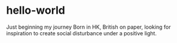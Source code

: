 # hello-world
Just beginning my journey
Born in HK, British on paper, looking for inspiration to create social disturbance under a positive light.
